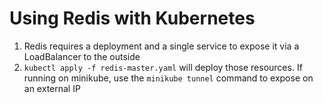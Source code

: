 # Using Redis with Kubernetes

1. Redis requires a deployment and a single service to expose it via a LoadBalancer to the outside
2. `kubectl apply -f redis-master.yaml` will deploy those resources. If running on minikube, use the `minikube tunnel` command to expose on an external IP
